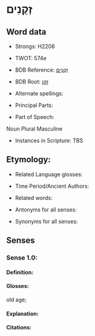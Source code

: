 # זְקֻנִים

<!-- Status: S2="NeedsEdits" -->
<!-- Lexica used for edits:   -->

## Word data

* Strongs: H2208

* TWOT: 574e

* BDB Reference: [זְקֻנִים](rc://en/bdb/dict/g.cd.ag)

* BDB Root: [זקן](rc://en/bdb/dict/g.cd.aa)

* Alternate spellings:

* Principal Parts:

* Part of Speech:

Noun Plural Masculine 

* Instances in Scripture: TBS

## Etymology:

* Related Language glosses:

* Time Period/Ancient Authors:

* Related words:

* Antonyms for all senses:

* Synonyms for all senses:

## Senses

### Sense 1.0:

#### Definition:

#### Glosses:

old age; 

#### Explanation:

#### Citations:



